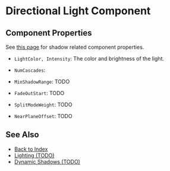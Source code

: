# Directional Light Component



## Component Properties

See [this page](dynamic-shadows.md#shadow-component-properties) for shadow related component properties.

* `LightColor, Intensity`: The color and brightness of the light.

* `NumCascades`:

* `MinShadowRange`: TODO

* `FadeOutStart`: TODO

* `SplitModeWeight`: TODO

* `NearPlaneOffset`: TODO

<!-- PAGE IS TODO -->

## See Also

* [Back to Index](../../index.md)
* [Lighting (TODO)](lighting-overview.md)
* [Dynamic Shadows (TODO)](dynamic-shadows.md)


